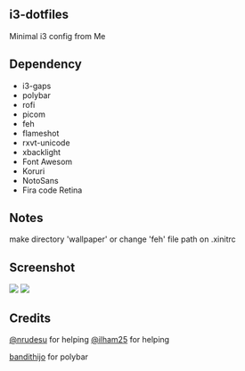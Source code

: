 ## i3-dotfiles

Minimal i3 config from Me

## Dependency

- i3-gaps
- polybar
- rofi
- picom
- feh
- flameshot
- rxvt-unicode
- xbacklight
- Font Awesom
- Koruri
- NotoSans
- Fira code Retina

## Notes

make directory 'wallpaper' or change 'feh' file path on .xinitrc

## Screenshot

![](https://i.ibb.co/6R9MHvt/2021-10-19-12-20.png)
![](https://i.ibb.co/BrMcv7j/2021-10-19-12-17.png)

## Credits

[@nrudesu](https://github.com/nrudesu) for helping
[@ilham25](https://github.com/ilham25) for helping

[bandithijo](https://bandithijo.github.io/blog/polybar-mudah-dikonfig-dan-praktis) for polybar
